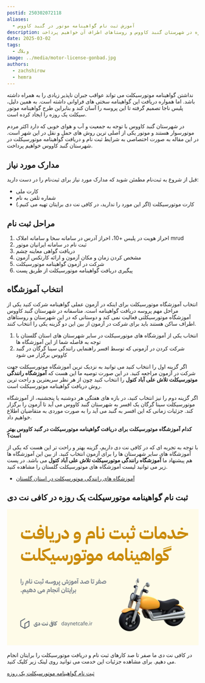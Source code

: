 ```yaml
---
postid: 250302072118
aliases:
  - آموزش ثبت نام گواهینامه موتور در گنبد کاووس
description: در این پست به صورت اختصاصی به شرایط ثبت نام و دریافت گواهینامه موتورسیکلت یک روزه در شهرستان گنبد کاووس و روستاهای اطراف آن خواهیم پرداخت.
date: 2025-03-02
tags:
  - وبلاگ
image: ../media/motor-license-gonbad.jpg
authors:
  - zachshirow
  - hemra
---
```


نداشتن گواهینامه موتورسیکلت می تواند عواقب جبران ناپذیر زیادی را به همراه داشته باشد. اما همواره دریافت این گواهینامه سختی های فراوانی داشته است. به همین دلیل، پلیس ناجا تصمیم گرفته تا این پروسه را آسان کند و بنابراین طرح گواهینامه موتور سیکلت یک روزه را ایجاد کرده است. 

در شهرستان گنبد کاووس با توجه به جمعیت و آب و هوای خوبی که دارد اکثر مردم موتورسوار هستند و موتور یکی از اصلی ترین روش های حمل و نقل در این شهر است. در این مقاله به صورت اختصاصی به شرایط ثبت نام و دریافت گواهینامه موتورسیکلت در شهرستان گنبد کاووس خواهیم پرداخت.


## مدارک مورد نیاز

قبل از شروع به ثبت‌نام مطمئن شوید که مدارک مورد نیاز برای ثبت‌نام را در دست دارید:

- کارت ملی
- شماره تلفن به نام
- کارت موتورسیکلت (اگر این مورد را ندارید، در کافی نت دی برایتان تهیه می کنیم.)

## مراحل ثبت نام

1. احراز هویت در پلیس +10، احراز آدرس در سامانه سخا و سامانه املاک mrud
2. ثبت نام در سامانه ایرانیان موتور
3. دریافت گواهی معاینه چشم
4. مشخص کردن زمان و مکان آزمون و ارائه کارتکس آزمون
5. شرکت در آزمون گواهینامه موتورسیکلت
6. پیگیری دریافت گواهینامه موتورسیکلت از طریق پست

## انتخاب آموزشگاه

انتخاب آموزشگاه موتورسیکلت برای اینکه در آزمون عملی گواهینامه شرکت کنید یکی از مراحل مهم پروسه دریافت گواهینامه است. متاسفانه در شهرستان گنبد کاووس آموزشگاه موتورسیکلتی فعالیت نمی کند و دوستانی که در این شهرستان و روستاهای اطراف ساکن هستند باید برای شرکت در آزمون از بین این دو گزینه یکی را انتخاب کنند. 


1. انتخاب یکی از آموزشگاه های موتورسیکلت در سایر شهرستان های استان گلستان با توجه به فاصله شما از این آموزشگاه ها 
2. شرکت کردن در آزمونی که توسط افسر راهنمایی رانندگی سینا گرگان در گنبد کاووس برگزار می شود

اگر گزینه اول را انتخاب کنید می توانید به نزدیک ترین آموزشگاه موتورسیکلت جهت شرکت در آزمون مراجعه کنید. در این صورت توصیه ما این هست که **آموزشگاه رانندگی موتورسیکلت تلاش علی آباد کتول** را انتخاب کنید چون از هر نظر سریعترین و راحت ترین روش دریافت گواهینامه موتورسیکلت است. 

اگر گزینه دوم را نیز انتخاب کنید، در بازه های هفتگی هر دوشنبه یا پنجشنبه، از آموزشگاه موتورسیکلت سینا گرگان یک افسر به شهرستان گنبد کاووس می آید تا آزمون را برگزار کند. جزئیات زمانی که این افسر به گنبد می آید را به صورت موردی به متقاضیان اطلاع خواهیم داد. 

**کدام آموزشگاه موتورسیکلت برای دریافت گواهینامه موتورسیکلت در گنبد کاووس بهتر است؟** 

با توجه به تجربه ای که در کافی نت دی داریم، گزینه بهتر و راحت تر این هست که یکی از آموزشگاه های سایر شهرستان ها را برای آزمون انتخاب کنید. از بین این آموزشگاه ها هم پیشنهاد ما **آموزشگاه رانندگی موتورسیکلت تلاش علی آباد کتول** می باشد. در پست زیر می توانید لیست آموزشگاه های موتورسیکلت گلستان را مشاهده کنید. 

- [آموزشگاه های رانندگی موتورسیکلت در استان گلستان](golestan-motor-driving-schools.md)

## ثبت نام گواهینامه موتورسیکلت یک روزه در کافی نت دی

![motor-license-signup](../media/motor-license-signup.jpg)

در کافی نت دی ما صفر تا صد کارهای ثبت نام و دریافت موتورسیکلت را برایتان انجام می دهیم. برای مشاهده جزئیات این خدمت می توانید روی لینک زیر کلیک کنید. 

[ثبت نام گواهینامه موتورسیکلت یک روزه](../services/motor-license-signup.md)